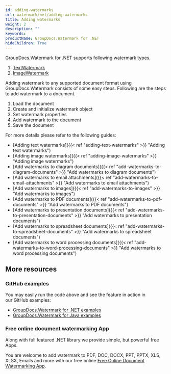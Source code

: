 ```yaml
---
id: adding-watermarks
url: watermark/net/adding-watermarks
title: Adding watermarks
weight: 2
description: ""
keywords: 
productName: GroupDocs.Watermark for .NET
hideChildren: True
---
```

GroupDocs.Watermark for .NET supports following watermark types.

1. [TextWatermark](https://apireference.groupdocs.com/net/watermark/groupdocs.watermark.watermarks/textwatermark)
2. [ImageWatermark](https://apireference.groupdocs.com/net/watermark/groupdocs.watermark.watermarks/imagewatermark)

Adding watermark to any supported document format using GroupDocs.Watermark consists of some easy steps. Following are the steps to add watermark to a document.

1. Load the document
2. Create and initialize watermark object
3. Set watermark properties
4. Add watermark to the document
5. Save the document

For more details please refer to the following guides:

* [Adding text watermarks]({{< ref "adding-text-watermarks" >}} "Adding text watermarks")
* [Adding image watermarks]({{< ref "adding-image-watermarks" >}} "Adding image watermarks")
* [Add watermarks to diagram documents]({{< ref "add-watermarks-to-diagram-documents" >}} "Add watermarks to diagram documents")
* [Add watermarks to email attachments]({{< ref "add-watermarks-to-email-attachments" >}} "Add watermarks to email attachments")
* [Add watermarks to images]({{< ref "add-watermarks-to-images" >}} "Add watermarks to images")
* [Add watermarks to PDF documents]({{< ref "add-watermarks-to-pdf-documents" >}} "Add watermarks to PDF documents")
* [Add watermarks to presentation documents]({{< ref "add-watermarks-to-presentation-documents" >}} "Add watermarks to presentation documents")
* [Add watermarks to spreadsheet documents]({{< ref "add-watermarks-to-spreadsheet-documents" >}} "Add watermarks to spreadsheet documents")
* [Add watermarks to word processing documents]({{< ref "add-watermarks-to-word-processing-documents" >}} "Add watermarks to word processing documents")

## More resources

### GitHub examples

You may easily run the code above and see the feature in action in our GitHub examples:

* [GroupDocs.Watermark for .NET examples](https://github.com/groupdocs-watermark/GroupDocs.Watermark-for-.NET)
* [GroupDocs.Watermark for Java examples](https://github.com/groupdocs-watermark/GroupDocs.Watermark-for-Java)

### Free online document watermarking App

Along with full featured .NET library we provide simple, but powerful free Apps.

You are welcome to add watermark to PDF, DOC, DOCX, PPT, PPTX, XLS, XLSX, Emails and more with our free online [Free Online Document Watermarking App](https://products.groupdocs.app/watermark).
